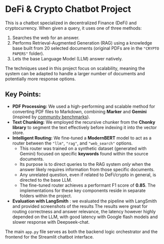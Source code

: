 # DeFi & Crypto Chatbot Project

This is a chatbot specialized in decentralized Finance (DeFi) and cryptocurrency. When given a query, it uses one of three methods:

1.  Searches the web for an answer.
2.  Performs Retrieval-Augmented Generation (RAG) using a knowledge base built from 20 selected documents (original PDFs are in the `"CRYPTO PAPERS"` folder).
3.  Lets the base Language Model (LLM) answer natively.

The techniques used in this project focus on scalability, meaning the system can be adapted to handle a larger number of documents and potentially more response options.

## Key Points:

*   **PDF Processing:** We used a high-performing and scalable method for converting PDF files to Markdown, combining **Marker** and **Gemini** (inspired by [community benchmarks](https://www.reddit.com/r/LocalLLaMA/comments/1jz80f1/i_benchmarked_7_ocr_solutions_on_a_complex/)).
*   **Text Chunking:** We employed the recursive chunker from the **Chonky library** to segment the text effectively before indexing it into the vector store.
*   **Intelligent Routing:** We fine-tuned a **ModernBERT** model to act as a router between the `"llm"`, `"rag"`, and `"web_search"` options.
    *   This router was trained on a synthetic dataset (generated with Gemini) focused on specific **keywords** found within the source documents.
    *   Its purpose is to direct queries to the RAG system *only* when the answer likely requires information from those specific documents.
    *   Any unrelated question, even if related to DeFi/crypto in general, is directed to the base LLM.
    *   The fine-tuned router achieves a performant F1 score of **0.85**.
The implementations for these key components reside in separate folders within the project.
* **Evaluation with LangSmith** : we evaluated the pipeline with LangSmith and provided screenshots of the results The results were great for routing correctness and answer relevance, the latency however highly depended on the LLM, with good latency with Google flash models and slower response with Deepseek-chat.

The main `app.py` file serves as both the backend logic orchestrator and the frontend for the Streamlit chatbot interface.

